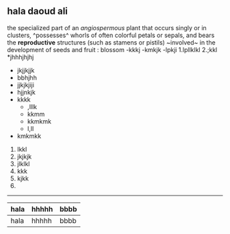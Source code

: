 ## hala daoud ali 

the specialized part of an *angiospermous* plant that occurs singly or in clusters, ^possesses^ whorls of often colorful petals or sepals, and bears the **reproductive** structures (such as stamens or pistils) ~involved~ in the development of seeds and fruit : blossom
-kkkj
-kmkjk
-lpkji
1.lpllklkl
2.;kkl
   *jhhhjhjhj
   * jkjjkjjk
   * bbhjhh
   * jjkjkjiji
   * hjjnkjk
   * kkkk 
     * ,lllk
     * kkmm
     * kkmkmk
     * l,ll
   * kmkmkk
  1. lkkl
  2. jkjkjk
  3. jlklkl
  4. kkk
  5. kjkk
  6. 
___


| hala | hhhhh | bbbb |
| ---- | ----- | ---- |
| hala | hhhhh | bbbb |